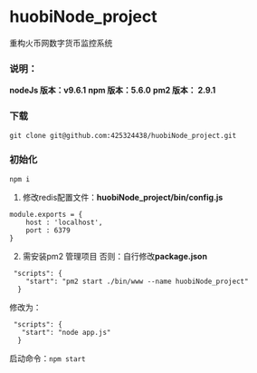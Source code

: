 # huobiNode_project
重构火币网数字货币监控系统
### 说明：
__nodeJs 版本：v9.6.1__
__npm 版本：5.6.0__
__pm2 版本： 2.9.1__
### 下载
```git clone git@github.com:425324438/huobiNode_project.git```
### 初始化
```npm i ```

1. 修改redis配置文件：**huobiNode_project/bin/config.js**
```
module.exports = {
    host : 'localhost',
    port : 6379
}
```
2. 需安装pm2 管理项目
否则：自行修改**package.json**
```
 "scripts": {
    "start": "pm2 start ./bin/www --name huobiNode_project"
  } 
```
修改为：
```
 "scripts": {
   "start": "node app.js"
  } 
```
启动命令：`npm start`
